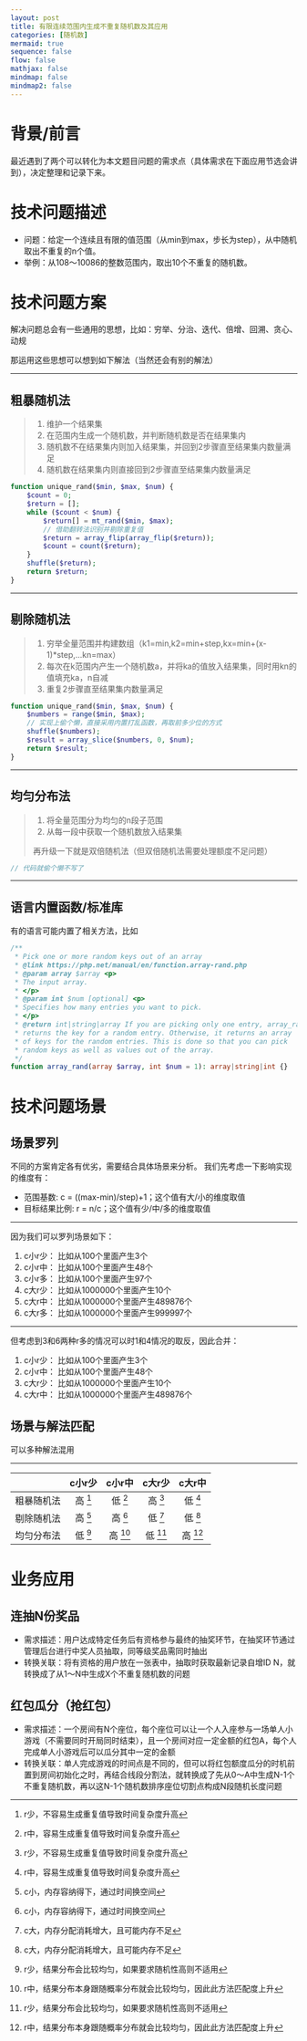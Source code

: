 ```yaml
---
layout: post
title: 有限连续范围内生成不重复随机数及其应用
categories: [随机数]
mermaid: true
sequence: false
flow: false
mathjax: false
mindmap: false
mindmap2: false
---
```


# 背景/前言

最近遇到了两个可以转化为本文题目问题的需求点（具体需求在下面应用节选会讲到），决定整理和记录下来。

# 技术问题描述

- 问题：给定一个连续且有限的值范围（从min到max，步长为step），从中随机取出不重复的n个值。
- 举例：从108～10086的整数范围内，取出10个不重复的随机数。

# 技术问题方案

解决问题总会有一些通用的思想，比如：穷举、分治、迭代、倍增、回溯、贪心、动规

那运用这些思想可以想到如下解法（当然还会有别的解法）

---

## 粗暴随机法

> 1. 维护一个结果集
> 2. 在范围内生成一个随机数，并判断随机数是否在结果集内
> 3. 随机数不在结果集内则加入结果集，并回到2步骤直至结果集内数量满足
> 4. 随机数在结果集内则直接回到2步骤直至结果集内数量满足

```php
function unique_rand($min, $max, $num) {
    $count = 0;
    $return = [];
    while ($count < $num) {
        $return[] = mt_rand($min, $max);
        // 借助翻转法识别并剔除重复值
        $return = array_flip(array_flip($return));
        $count = count($return);
    }
    shuffle($return);
    return $return;
}
```

---

## 剔除随机法

> 1. 穷举全量范围并构建数组（k1=min,k2=min+step,kx=min+(x-1)*step,...kn=max）
> 2. 每次在k范围内产生一个随机数a，并将ka的值放入结果集，同时用kn的值填充ka，n自减
> 3. 重复2步骤直至结果集内数量满足

```php
function unique_rand($min, $max, $num) {
    $numbers = range($min, $max);
    // 实现上偷个懒，直接采用内置打乱函数，再取前多少位的方式
    shuffle($numbers);
    $result = array_slice($numbers, 0, $num);
    return $result;
}
```

---

## 均匀分布法

> 1. 将全量范围分为均匀的n段子范围
> 2. 从每一段中获取一个随机数放入结果集
>
> 再升级一下就是双倍随机法（但双倍随机法需要处理额度不足问题）

```php
// 代码就偷个懒不写了
```

---

## 语言内置函数/标准库

有的语言可能内置了相关方法，比如

```php
/**
 * Pick one or more random keys out of an array
 * @link https://php.net/manual/en/function.array-rand.php
 * @param array $array <p>
 * The input array.
 * </p>
 * @param int $num [optional] <p>
 * Specifies how many entries you want to pick.
 * </p>
 * @return int|string|array If you are picking only one entry, array_rand
 * returns the key for a random entry. Otherwise, it returns an array
 * of keys for the random entries. This is done so that you can pick
 * random keys as well as values out of the array.
 */
function array_rand(array $array, int $num = 1): array|string|int {}
```

# 技术问题场景

## 场景罗列

不同的方案肯定各有优劣，需要结合具体场景来分析。
我们先考虑一下影响实现的维度有：

- 范围基数: c = ((max-min)/step)+1；这个值有大/小的维度取值
- 目标结果比例: r = n/c；这个值有少/中/多的维度取值

---

因为我们可以罗列场景如下：

1. c小r少： 比如从100个里面产生3个
2. c小r中： 比如从100个里面产生48个
3. c小r多： 比如从100个里面产生97个
4. c大r少： 比如从1000000个里面产生10个
5. c大r中： 比如从1000000个里面产生489876个
6. c大r多： 比如从1000000个里面产生999997个

---

但考虑到3和6两种r多的情况可以时1和4情况的取反，因此合并：

1. c小r少： 比如从100个里面产生3个
2. c小r中： 比如从100个里面产生48个
3. c大r少： 比如从1000000个里面产生10个
4. c大r中： 比如从1000000个里面产生489876个

## 场景与解法匹配

可以多种解法混用

---

|       |  c小r少   |  c小r中  |  c大r少  |  c大r中  |
|:-----:|:-------:|:------:|:------:|:------:|
| 粗暴随机法 | 高 [^1]  | 低 [^2] | 高 [^1] | 低 [^2] |
| 剔除随机法 | 高️ [^3] | 高 [^3] | 低 [^4] | 低 [^4] |
| 均匀分布法 | 低️ [^5] | 高 [^6] | 低 [^5] | 高 [^6] |

[^1]: r少，不容易生成重复值导致时间复杂度升高

[^2]: r中，容易生成重复值导致时间复杂度升高

[^3]: c小，内存容纳得下，通过时间换空间

[^4]: c大，内存分配消耗增大，且可能内存不足

[^5]: r少，结果分布会比较均匀，如果要求随机性高则不适用

[^6]: r中，结果分布本身跟随概率分布就会比较均匀，因此此方法匹配度上升

# 业务应用

## 连抽N份奖品

- 需求描述：用户达成特定任务后有资格参与最终的抽奖环节，在抽奖环节通过管理后台进行中奖人员抽取，同等级奖品需同时抽出
- 转换关联：将有资格的用户放在一张表中，抽取时获取最新记录自增ID N，就转换成了从1～N中生成X个不重复随机数的问题

## 红包瓜分（抢红包）

- 需求描述：一个房间有N个座位，每个座位可以让一个人入座参与一场单人小游戏（不需要同时开局同时结束），且一个房间对应一定金额的红包A，每个人完成单人小游戏后可以瓜分其中一定的金额
- 转换关联：单人完成游戏的时间点是不同的，但可以将红包额度瓜分的时机前置到房间初始化之时，再结合线段分割法，就转换成了先从0～A中生成N-1个不重复随机数，再以这N-1个随机数排序座位切割点构成N段随机长度问题